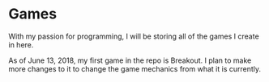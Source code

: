 # Games
With my passion for programming, I will be storing all of the games I create in here.

As of June 13, 2018, my first game in the repo is Breakout. I plan to make more changes to it to change the game mechanics from what it is currently.